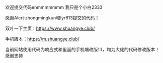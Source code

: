 欢迎提交代码enmmmmmmm
我只是个小白2333

感谢Alert·zhongmingkun和lyr613提交的代码！

双叶一下主页：https://www.shuangye.club/

手机版本：https://m.shuangye.club/

当前网站使用代码为响应式和里面的手机端改版1.1，均为大佬的代码修改版本！感谢支持


